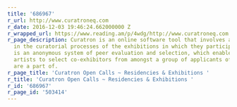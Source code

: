 ```yaml
---
title: '686967'
r_url: http://www.curatroneq.com
r_date: 2016-12-03 19:46:24.662000000 Z
r_wrapped_url: https://www.reading.am/p/4wdg/http://www.curatroneq.com
r_page_description: Curatron is an online software tool that involves artists directly
  in the curatorial processes of the exhibitions in which they participate. Curatron
  is an anonymous system of peer evaluation and selection, which enables a pool of
  artists to select co-exhibitors from amongst a group of applicants of which they
  are a part of.
r_page_title: 'Curatron Open Calls ~ Residencies & Exhibitions '
r_title: 'Curatron Open Calls ~ Residencies & Exhibitions '
r_id: '686967'
r_page_id: '503414'
---
```


